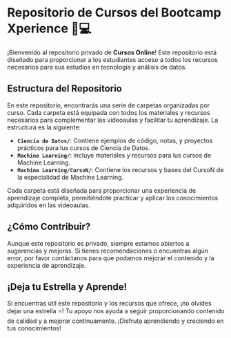 # Repositorio de Cursos del Bootcamp Xperience 📘💻

¡Bienvenido al repositorio privado de **Cursos Online**! Este repositorio está diseñado para proporcionar a los estudiantes acceso a todos los recursos necesarios para sus estudios en tecnología y análisis de datos.

## Estructura del Repositorio

En este repositorio, encontrarás una serie de carpetas organizadas por curso. Cada carpeta está equipada con todos los materiales y recursos necesarios para complementar las videoaulas y facilitar tu aprendizaje. La estructura es la siguiente:

- **`Ciencia de Datos/`**: Contiene ejemplos de código, notas, y proyectos prácticos para lus cursos de Ciencia de Datos.
- **`Machine Learning/`**: Incluye materiales y recursos para lus cursos de Machine Learning.
- **`Machine Learning/CursoN/`**: Contiene los recursos y bases del CursoN de la especialidad de Machine Learning.

Cada carpeta está diseñada para proporcionar una experiencia de aprendizaje completa, permitiéndote practicar y aplicar los conocimientos adquiridos en las videoaulas.

## ¿Cómo Contribuir?

Aunque este repositorio es privado, siempre estamos abiertos a sugerencias y mejoras. Si tienes recomendaciones o encuentras algún error, por favor contáctanos para que podamos mejorar el contenido y la experiencia de aprendizaje.

## ¡Deja tu Estrella y Aprende!

Si encuentras útil este repositorio y los recursos que ofrece, ¡no olvides dejar una estrella ⭐! Tu apoyo nos ayuda a seguir proporcionando contenido de calidad y a mejorar continuamente. ¡Disfruta aprendiendo y creciendo en tus conocimientos!
